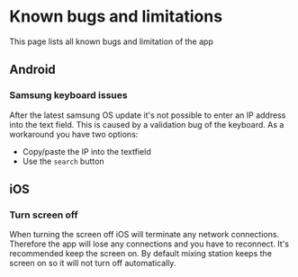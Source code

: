 # Known bugs and limitations

This page lists all known bugs and limitation of the app

## Android 

### Samsung keyboard issues
After the latest samsung OS update it's not possible to enter an IP address into the text field.
This is caused by a validation bug of the keyboard. As a workaround you have two options:

- Copy/paste the IP into the textfield
- Use the `search` button

## iOS

### Turn screen off
When turning the screen off iOS will terminate any network connections. Therefore the app will lose any connections and you have to reconnect.
It's recommended keep the screen on. By default mixing station keeps the screen on so it will not turn off automatically.